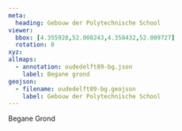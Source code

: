 ```yaml
---
meta:
  heading: Gebouw der Polytechnische School
viewer:
  bbox: [4.355928,52.008243,4.358432,52.009727]
  rotation: 0
xyz:
allmaps:
  - annotation: oudedelft89-bg.json
    label: Begane grond
geojson:
  - filename: oudedelft89-bg.geojson
    label: Gebouw der Polytechnische School
---
```

Begane Grond